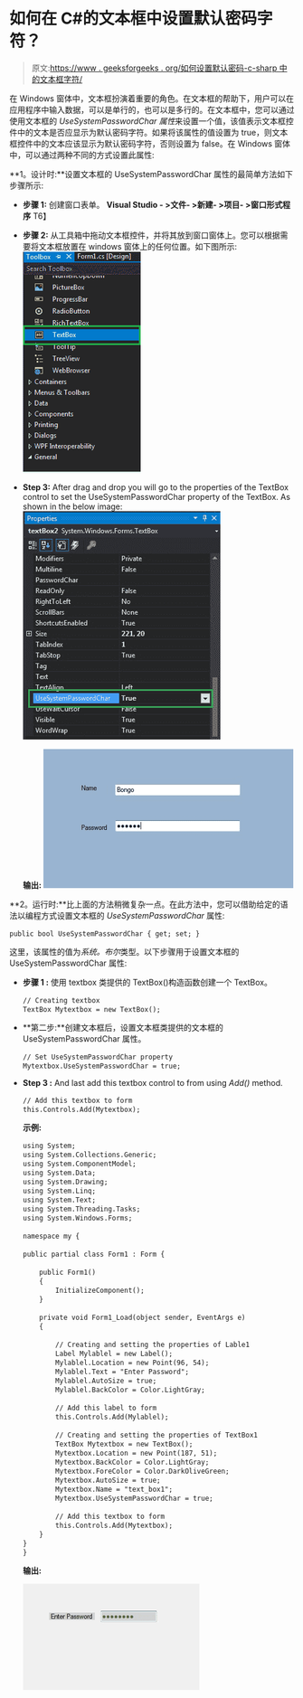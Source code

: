 # 如何在 C#的文本框中设置默认密码字符？

> 原文:[https://www . geeksforgeeks . org/如何设置默认密码-c-sharp 中的文本框字符/](https://www.geeksforgeeks.org/how-to-set-default-password-character-in-textbox-in-c-sharp/)

在 Windows 窗体中，文本框扮演着重要的角色。在文本框的帮助下，用户可以在应用程序中输入数据，可以是单行的，也可以是多行的。在文本框中，您可以通过使用文本框的 *UseSystemPasswordChar 属性*来设置一个值，该值表示文本框控件中的文本是否应显示为默认密码字符。如果将该属性的值设置为 true，则文本框控件中的文本应该显示为默认密码字符，否则设置为 false。在 Windows 窗体中，可以通过两种不同的方式设置此属性:

**1。设计时:**设置文本框的 UseSystemPasswordChar 属性的最简单方法如下步骤所示:

*   **步骤 1:** 创建窗口表单。
    **Visual Studio - >文件- >新建- >项目- >窗口形式程序**
    T6】
*   **步骤 2:** 从工具箱中拖动文本框控件，并将其放到窗口窗体上。您可以根据需要将文本框放置在 windows 窗体上的任何位置。如下图所示:
    ![](img/8e87d7ada0cbe1b13c3da2e0ee56d22e.png)
*   **Step 3:** After drag and drop you will go to the properties of the TextBox control to set the UseSystemPasswordChar property of the TextBox. As shown in the below image:
    ![](img/fd89fbb50d5b9ce1e5300c0158640187.png)

    **输出:**
    ![](img/2e14e30b187caaf8ccf83a3e9cd4d7dd.png)

**2。运行时:**比上面的方法稍微复杂一点。在此方法中，您可以借助给定的语法以编程方式设置文本框的 *UseSystemPasswordChar* 属性:

```
public bool UseSystemPasswordChar { get; set; }
```

这里，该属性的值为*系统。布尔*类型。以下步骤用于设置文本框的 UseSystemPasswordChar 属性:

*   **步骤 1 :** 使用 textbox 类提供的 TextBox()构造函数创建一个 TextBox。

    ```
    // Creating textbox
    TextBox Mytextbox = new TextBox();

    ```

*   **第二步:**创建文本框后，设置文本框类提供的文本框的 UseSystemPasswordChar 属性。

    ```
    // Set UseSystemPasswordChar property
    Mytextbox.UseSystemPasswordChar = true;

    ```

*   **Step 3 :** And last add this textbox control to from using *Add()* method.

    ```
    // Add this textbox to form
    this.Controls.Add(Mytextbox);

    ```

    **示例:**

    ```
    using System;
    using System.Collections.Generic;
    using System.ComponentModel;
    using System.Data;
    using System.Drawing;
    using System.Linq;
    using System.Text;
    using System.Threading.Tasks;
    using System.Windows.Forms;

    namespace my {

    public partial class Form1 : Form {

        public Form1()
        {
            InitializeComponent();
        }

        private void Form1_Load(object sender, EventArgs e)
        {

            // Creating and setting the properties of Lable1
            Label Mylablel = new Label();
            Mylablel.Location = new Point(96, 54);
            Mylablel.Text = "Enter Password";
            Mylablel.AutoSize = true;
            Mylablel.BackColor = Color.LightGray;

            // Add this label to form
            this.Controls.Add(Mylablel);

            // Creating and setting the properties of TextBox1
            TextBox Mytextbox = new TextBox();
            Mytextbox.Location = new Point(187, 51);
            Mytextbox.BackColor = Color.LightGray;
            Mytextbox.ForeColor = Color.DarkOliveGreen;
            Mytextbox.AutoSize = true;
            Mytextbox.Name = "text_box1";
            Mytextbox.UseSystemPasswordChar = true;

            // Add this textbox to form
            this.Controls.Add(Mytextbox);
        }
    }
    }
    ```

    **输出:**

    ![](img/f5c7bb2d70f1e8c82603998a0abdeffa.png)